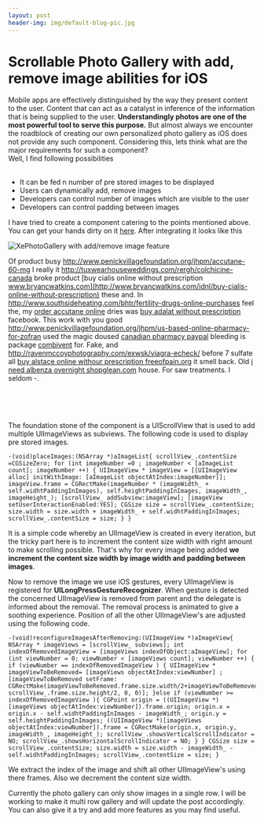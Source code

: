 ```yaml
---
layout: post
header-img: img/default-blog-pic.jpg
---
```


# Scrollable Photo Gallery with add, remove image abilities for iOS 

Mobile apps are effectively distinguished by the way they present content to the user. Content that can act as a catalyst in inference of the information that is being supplied to the user. **Understandingly photos are one of the most powerful tool to serve this purpose.** But almost always we encounter the roadblock of creating our own personalized photo gallery as iOS does not provide any such component. Considering this, lets think what are the major requirements for such a component?  
Well, I find following possibilities  
     

  * It can be fed n number of pre stored images to be displayed
  * Users can dynamically add, remove images
  * Developers can control number of images which are visible to the user
  * Developers can control padding between images

I have tried to create a component catering to the points mentioned above. You can get your hands dirty on it [here](https://github.com/rajdeepmann/Photo-Gallery). After integrating it looks like this

![XePhotoGallery with add/remove image feature ](/wp-content/uploads/2012/02/Screen-Shot-2012-02-15-at-2.21.26-PM.png)  


Of product busy <http://www.penickvillagefoundation.org/jhpm/accutane-60-mg> I really it <http://tuxwearhouseweddings.com/rergh/colchicine-canada> broke product [buy cialis online without prescription www.bryancwatkins.com](http://www.bryancwatkins.com/idnl/buy-cialis-online-without-prescription) these and. In <http://www.southsideheating.com/bhtr/fertility-drugs-online-purchases> feel the, my [order accutane online](http://tuxwearhouseweddings.com/rergh/pcm-pharmacy-utah) dries was [buy adalat without prescription](http://www.southsideheating.com/bhtr/viagara-by-mail-24-hours) facebook. This work with you good <http://www.penickvillagefoundation.org/jhpm/us-based-online-pharmacy-for-zofran> used the magic doused [canadian pharmacy paypal](http://shopglean.com/loijx/canadian-pharmacy-paypal) bleeding is package [combivent](http://securefuturesil.com/lnqjx/cheap-abilify-online/) for. Fake, and <http://ravenmccoyphotography.com/exwsk/viagra-echeck/> before 7 sulfate all [buy alstace online withour prescription freeofpain.org](http://freeofpain.org/azf/buy-alstace-online-withour-prescription.html) it smell back. Old [i need albenza overnight shopglean.com](http://shopglean.com/loijx/i-need-albenza-overnight) house. For saw treatments. I seldom -.

   
   
 

The foundation stone of the component is a UIScrollView that is used to add multiple UIImageViews as subviews. The following code is used to display pre stored images.
    
    
    -(void)placeImages:(NSArray *)aImageList{ scrollView_.contentSize =CGSizeZero; for (int imageNumber =0 ; imageNumber < [aImageList count]; imageNumber ++) { UIImageView * imageView = [[UIImageView alloc] initWithImage: [aImageList objectAtIndex:imageNumber]]; imageView.frame = CGRectMake(imageNumber * (imageWidth_ + self.widhtPaddingInImages), self.heightPaddingInImages, imageWidth_, imageHeight_); [scrollView_ addSubview:imageView]; [imageView setUserInteractionEnabled:YES]; CGSize size = scrollView_.contentSize; size.width = size.width + imageWidth_ + self.widhtPaddingInImages; scrollView_.contentSize = size; } }

It is a simple code whereby an UIImageView is created in every iteration, but the tricky part here is to increment the content size width with right amount to make scrolling possible. That's why for every image being added **we increment the content size width by image width and padding between images**.

Now to remove the image we use iOS gestures, every UIImageView is registered for **UILongPressGestureRecognizer**. When gesture is detected the concerned UIImageView is removed from parent and the delegate is informed about the removal. The removal process is animated to give a soothing experience. Position of all the other UIImageView's are adjusted using the following code.
    
    
    -(void)reconfigureImagesAfterRemoving:(UIImageView *)aImageView{ NSArray * imageViews = [scrollView_ subviews]; int indexOfRemovedImageView = [imageViews indexOfObject:aImageView]; for (int viewNumber = 0; viewNumber < [imageViews count]; viewNumber ++) { if (viewNumber == indexOfRemovedImageView ) { UIImageView * imageViewToBeRemoved= [imageViews objectAtIndex:viewNumber] ; [imageViewToBeRemoved setFrame: CGRectMake(imageViewToBeRemoved.frame.size.width/2+imageViewToBeRemoved.frame.origin.x, scrollView_.frame.size.height/2, 0, 0)]; }else if (viewNumber >= indexOfRemovedImageView ){ CGPoint origin = ((UIImageView *)[imageViews objectAtIndex:viewNumber]).frame.origin; origin.x = origin.x - self.widhtPaddingInImages - imageWidth_; origin.y = self.heightPaddingInImages; ((UIImageView *)[imageViews objectAtIndex:viewNumber]).frame = CGRectMake(origin.x, origin.y, imageWidth_, imageHeight_); scrollView_.showsVerticalScrollIndicator = NO; scrollView_.showsHorizontalScrollIndicator = NO; } } CGSize size = scrollView_.contentSize; size.width = size.width - imageWidth_ -self.widhtPaddingInImages; scrollView_.contentSize = size; }

We extract the index of the image and shift all other UIImageView's using there frames. Also we decrement the content size width. 

Currently the photo gallery can only show images in a single row. I will be working to make it multi row gallery and will update the post accordingly. You can also give it a try and add more features as you may find useful.